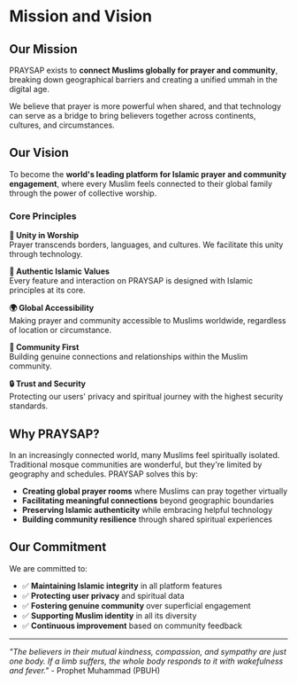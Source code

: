 # Mission and Vision

## Our Mission

PRAYSAP exists to **connect Muslims globally for prayer and community**, breaking down geographical barriers and creating a unified ummah in the digital age.

We believe that prayer is more powerful when shared, and that technology can serve as a bridge to bring believers together across continents, cultures, and circumstances.

## Our Vision

To become the **world's leading platform for Islamic prayer and community engagement**, where every Muslim feels connected to their global family through the power of collective worship.

### Core Principles

**🕌 Unity in Worship**  
Prayer transcends borders, languages, and cultures. We facilitate this unity through technology.

**📿 Authentic Islamic Values**  
Every feature and interaction on PRAYSAP is designed with Islamic principles at its core.

**🌍 Global Accessibility**  
Making prayer and community accessible to Muslims worldwide, regardless of location or circumstance.

**🤝 Community First**  
Building genuine connections and relationships within the Muslim community.

**🔒 Trust and Security**  
Protecting our users' privacy and spiritual journey with the highest security standards.

## Why PRAYSAP?

In an increasingly connected world, many Muslims feel spiritually isolated. Traditional mosque communities are wonderful, but they're limited by geography and schedules. PRAYSAP solves this by:

- **Creating global prayer rooms** where Muslims can pray together virtually
- **Facilitating meaningful connections** beyond geographic boundaries  
- **Preserving Islamic authenticity** while embracing helpful technology
- **Building community resilience** through shared spiritual experiences

## Our Commitment

We are committed to:

- ✅ **Maintaining Islamic integrity** in all platform features
- ✅ **Protecting user privacy** and spiritual data
- ✅ **Fostering genuine community** over superficial engagement
- ✅ **Supporting Muslim identity** in all its diversity
- ✅ **Continuous improvement** based on community feedback

---

*"The believers in their mutual kindness, compassion, and sympathy are just one body. If a limb suffers, the whole body responds to it with wakefulness and fever."* - Prophet Muhammad (PBUH)
